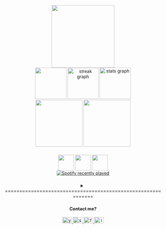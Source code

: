 <div align="center">
  <a href="https://trungzkz.github.io/heart-animate/"><img height="200" src="https://i.pinimg.com/originals/25/f5/0b/25f50bca01a360d940cf512d2b336871.gif"  /></a>
</div>
<div align="center">
  <img src="http://github-profile-summary-cards.vercel.app/api/cards/most-commit-language?username=TrungZKZ&theme=github_dark" height="100"  />
  <img src="https://streak-stats.demolab.com?user=TrungZKZ&locale=en&mode=daily&theme=github_dark&hide_border=false&border_radius=5&order=3" height="99" alt="streak graph"  />
  <img src="https://github-readme-stats.vercel.app/api?username=TrungZKZ&hide_title=false&hide_rank=false&show_icons=true&include_all_commits=true&count_private=true&disable_animations=false&theme=github_dark&locale=en&hide_border=false&order=1" height="100" alt="stats graph"  />
</div>
<div align="center">
<img height="150" src="http://github-profile-summary-cards.vercel.app/api/cards/profile-details?username=TrungZKZ&theme=github_dark"/>
<a href="https://en.wikipedia.org/wiki/Black_hole"><img height="150" src="https://c.tenor.com/EaVKs4K0iGkAAAAC/black-hole.gif"/></a>
</div>

###

<div align="center">
<img height="50" align="center" src="https://media1.giphy.com/media/9B8dqzmFI0yujEjfgg/giphy.gif?cid=ecf05e47z3suf2g291d61klo1rz97gsto8e0bz707tznxuic&ep=v1_stickers_search&rid=giphy.gif&ct=s"  />
  <img height="50" align="center" src="https://media1.giphy.com/media/31vamYdZV5ISQ/giphy.gif?cid=ecf05e47q1gelt16g2d4xo3v9hxnmxkeapnf8o7c0hq8fg7t&ep=v1_stickers_search&rid=giphy.gif&ct=s"/>
    <img height="50" align="center" src="https://media0.giphy.com/media/ZbQ6C34PmI9n7ETkbm/giphy.gif?cid=ecf05e47khkat07vzj17inkaz1fdl0l8mj3zvdp0w3iy52my&ep=v1_stickers_search&rid=giphy.gif&ct=s"/>
<div align="center">
  <a href="https://open.spotify.com/user/31hiehqxmxq3r7od54vfwmg3rqzy">
    <img src="https://spotify-recently-played-readme.vercel.app/api?user=31hiehqxmxq3r7od54vfwmg3rqzy&count=4" alt="Spotify recently played"  />
  </a>
</div>
</div>

###

<details>
<summary align="center">=============================================================</summary>
<div align="left">
  <h1> Hey bro !! <img src="https://media1.giphy.com/media/oz45ELYgMoYVsZqmor/giphy.gif?cid=ecf05e47px0klyq96eapdo7d4rddpoi3o2f4q7xjx9ythqr7&ep=v1_stickers_search&rid=giphy.gif&ct=s" width="50" /></h1>
<p>My name is Trung and I'm a Mechatronics student, from <a href="https://en.wikipedia.org/wiki/Vietnam"><img src="https://th.bing.com/th/id/OIP.4Xl22dI_wBe5bLzAn8HgVQHaFC?rs=1&pid=ImgDetMain" width="17" /></a> <b> Việt Nam</b>. </p>
<p align="left">- 💤 Im Super Master Ultra Ultimate Extreme laziness 😒 <br>- 🤓 Fuck engineer 🚀<br>- 👽 Hmm ... my mbti is INTP </p></div>

###
  
  <div align="center">
  <img src="https://cdn.simpleicons.org/electron/47848F" height="12" alt="electron logo"  />
  <img width="" />
  <img src="https://cdn.simpleicons.org/apachecassandra/1287B1" height="12" alt="apachecassandra logo"  />
  <img width="" />
  <img src="https://cdn.simpleicons.org/amazondynamodb/4053D6" height="12" alt="amazondynamodb logo"  />
  <img width="" />
  <img src="https://cdn.simpleicons.org/cmake/064F8C" height="12" alt="cmake logo"  />
  <img width="" />
  <img src="https://cdn.simpleicons.org/haxe/EA8220" height="12" alt="haxe logo"  />
  <img width="" />
  <img src="https://cdn.simpleicons.org/linux/FCC624" height="12" alt="linux logo"  />
  <img width="" />
  <img src="https://cdn.simpleicons.org/graphql/E10098" height="12" alt="graphql logo"  />
  <img width="" />
  <img src="https://cdn.simpleicons.org/arduino/00979D" height="12" alt="arduino logo"  />
  <img width="" />
  <img src="https://cdn.simpleicons.org/lit/324FFF" height="12" alt="lit logo"  />
  <img width="" />
  <img src="https://cdn.simpleicons.org/codeigniter/EF4223" height="12" alt="codeigniter logo"  />
  <img width="" />
  <img src="https://cdn.simpleicons.org/angular/DD0031" height="12" alt="angularjs logo"  />
  <img width="" />
  <img src="https://cdn.simpleicons.org/digitalocean/0080FF" height="12" alt="digitalocean logo"  />
  <img width="" />
  <img src="https://cdn.simpleicons.org/androidstudio/3DDC84" height="12" alt="androidstudio logo"  />
  <img width="" />
  <img src="https://cdn.simpleicons.org/fastapi/009688" height="12" alt="fastapi logo"  />
  <img width="" />
  <img src="https://cdn.simpleicons.org/firebase/FFCA28" height="12" alt="firebase logo"  />
  <img width="" />
  <img src="https://cdn.simpleicons.org/gitlab/FC6D26" height="12" alt="gitlab logo"  />
  <img width="" />
  <img src="https://cdn.simpleicons.org/unity/FFFFFF" height="12" alt="unity logo"  />
  <img width="" />
  <img src="https://cdn.simpleicons.org/supabase/3ECF8E" height="12" alt="supabase logo"  />
  <img width="" />
  <img src="https://cdn.simpleicons.org/opensuse/73BA25" height="12" alt="opensuse logo"  />
  <img width="" />
  <img src="https://cdn.simpleicons.org/nestjs/E0234E" height="12" alt="nestjs logo"  />
  <img width="" />
  <img src="https://cdn.simpleicons.org/reactivex/B7178C" height="12" alt="reactivex logo"  />
  <img width="" />
  <img src="https://cdn.simpleicons.org/ubuntu/E95420" height="12" alt="ubuntu logo"  />
  <img width="" />
  <img src="https://cdn.simpleicons.org/svg/FFB13B" height="12" alt="svg logo"  />
  <img width="" />
  <img src="https://cdn.simpleicons.org/react/61DAFB" height="12" alt="react logo"  />
  <img width="" />
  <img src="https://cdn.simpleicons.org/terraform/7B42BC" height="12" alt="terraform logo"  />
  <img width="" />
  <img src="https://cdn.simpleicons.org/thealgorithms/00BCB4" height="12" alt="thealgorithms logo"  />
  <img width="" />
  <img src="https://cdn.simpleicons.org/nodedotjs/339933" height="12" alt="nodejs logo"  />
  <img width="" />
  <img src="https://cdn.simpleicons.org/redux/764ABC" height="12" alt="redux logo"  />
  <img width="" />
  <img src="https://cdn.simpleicons.org/raspberrypi/A22846" height="12" alt="raspberrypi logo"  />
  <img width="" />
  <img src="https://cdn.simpleicons.org/podman/892CA0" height="12" alt="podman logo"  />
  <img width="" />
  <img src="https://cdn.simpleicons.org/perl/39457E" height="12" alt="perl logo"  />
</div>
<p align="center">==============================================================</p>
</details>

###

<H4 align="center">Contact me?</H4>
<div align="center">
  <a href="https://www.youtube.com/watch?v=dQw4w9WgXcQ&ab_channel=RickAstley" target="_blank">
    <img src="https://raw.githubusercontent.com/maurodesouza/profile-readme-generator/master/src/assets/icons/social/youtube/default.svg" width="30" height="20" alt="youtube logo"  />
  </a>
  <a href="https://stackoverflow.com/users/15458680/trung-l%c3%aa" target="_blank">
    <img src="https://raw.githubusercontent.com/maurodesouza/profile-readme-generator/master/src/assets/icons/social/stackoverflow/default.svg" width="30" height="20" alt="stackoverflow logo"  />
  </a>
  <a href="https://www.facebook.com/profile.php?id=100038539451953" target="_blank">
    <img src="https://raw.githubusercontent.com/maurodesouza/profile-readme-generator/master/src/assets/icons/social/facebook/default.svg" width="30" height="20" alt="facebook logo"  />
  </a>
  <a href="https://www.instagram.com/trung_4869/" target="_blank">
    <img src="https://raw.githubusercontent.com/maurodesouza/profile-readme-generator/master/src/assets/icons/social/instagram/default.svg" width="30" height="20" alt="instagram logo"  />
  </a>
</div>


  


